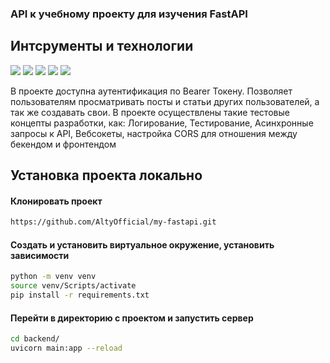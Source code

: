 ### API к учебному проекту для изучения FastAPI

## Интсрументы и технологии
![](https://img.shields.io/badge/python-3.11-blue)
![](https://img.shields.io/badge/FastAPI-0.88-green)
![](https://img.shields.io/badge/uvicorn-0.20-yellow)
![](https://img.shields.io/badge/SQLAlchemy-1.4-orange)
![](https://img.shields.io/badge/pytest-7.2-lightgrey)

В проекте доступна аутентификация по Bearer Токену. Позволяет пользователям просматривать посты и статьи других пользователей, а так же создавать свои. В проекте осуществлены такие тестовые концепты разработки, как: Логирование, Тестирование, Асинхронные запросы к API, Вебсокеты, настройка CORS для отношения между бекендом и фронтендом

## Установка проекта локально
#### Клонировать проект 
```sh
https://github.com/AltyOfficial/my-fastapi.git
```
#### Создать и установить виртуальное окружение, установить зависимости
```sh
python -m venv venv
source venv/Scripts/activate
pip install -r requirements.txt
```
#### Перейти в директорию с проектом и запустить сервер
```sh
cd backend/
uvicorn main:app --reload
```

